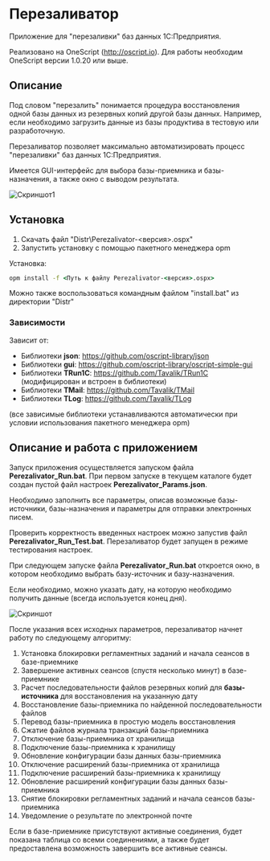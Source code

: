 # Перезаливатор
Приложение для "перезаливки" баз данных 1С:Предприятия. 

Реализовано на OneScript (http://oscript.io). Для работы необходим OneScript версии 1.0.20 или выше.

## Описание
Под словом "перезалить" понимается процедура восстановления одной базы данных из резервных копий другой базы данных.
Например, если необходимо загрузить данные из базы продуктива в тестовую или разработочную.

Перезаливатор позволяет максимально автоматизировать процесс "перезаливки" баз данных 1С:Предприятия. 

Имеется GUI-интерфейс для выбора базы-приемника и базы-назначения, а также окно с выводом результата.

<img src="https://github.com/Tavalik/Perezalivator/raw/master/Screenshots/Perezalivator.png" alt="Скриншот1">

## Установка

1. Скачать файл "Distr\Perezalivator-<версия>.ospx"
2. Запустить установку с помощью пакетного менеджера opm

Установка:
``` cmd
opm install -f <Путь к файлу Perezalivator-<версия>.ospx>
```

Можно также воспользоваться командным файлом "install.bat" из директории "Distr"

### Зависимости 

Зависит от:
* Библиотеки **json**: https://github.com/oscript-library/json
* Библиотеки **gui**: https://github.com/oscript-library/oscript-simple-gui
* Библиотеки **TRun1C**: https://github.com/Tavalik/TRun1C (модифицирован и встроен в библиотеки)
* Библиотеки **TMail**: https://github.com/Tavalik/TMail
* Библиотеки **TLog**: https://github.com/Tavalik/TLog

(все зависимые библиотеки устанавливаются автоматически при условии использования пакетного менеджера opm)

## Описание и работа с приложением

Запуск приложения осуществляется запуском файла **Perezalivator_Run.bat**.
При первом запуске в текущем каталоге будет создан пустой файл настроек **Perezalivator_Params.json**. 

Необходимо заполнить все параметры, описав возможные базы-источники, базы-назначения и параметры для отправки электронных писем.

Проверить корректность введенных настроек можно запустив файл **Perezalivator_Run_Test.bat**. Перезаливатор будет запущен в режиме тестирования настроек.

При следующем запуске файла **Perezalivator_Run.bat** откроется окно, в котором необходимо выбрать базу-источник и базу-назначения.

Если необходимо, можно указать дату, на которую необходимо получить данные (всегда используется конец дня).

<img src="https://github.com/Tavalik/Perezalivator/raw/master/Screenshots/Perezalivator.png" alt="Скриншот">

После указания всех исходных параметров, перезаливатор начнет работу по следующему алгоритму:

1. Установка блокировки регламентных заданий и начала сеансов в базе-приемнике
2. Завершение активных сеансов (спустя несколько минут) в базе-приемнике
3. Расчет последовательности файлов резервных копий для **базы-источника** для восстановления на указанную дату
4. Восстановление базы-приемника по найденной последовательности файлов
5. Перевод базы-приемника в простую модель восстановления
6. Сжатие файлов журнала транзакций базы-приемника
7. Отключение базы-приемника от хранилища
8. Подключение базы-приемника к хранилищу
9. Обновление конфигурации базы данных базы-приемника
10. Отключение расширений базы-приемника от хранилища
11. Подключение расширений базы-приемника к хранилищу
12. Обновление расширений конфигурации базы данных базы-приемника
13. Снятие блокировки регламентных заданий и начала сеансов базы-приемника
14. Уведомление о результате по электронной почте

Если в базе-приемнике присутствуют активные соединения, будет показана таблица со всеми соединениями, а также будет предоставлена возможность завершить все активные сеансы.

